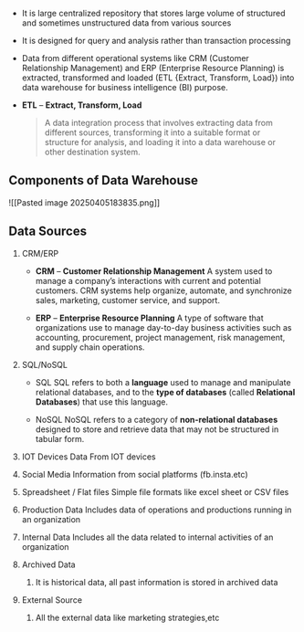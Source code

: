 
- It is large centralized repository that stores large volume of structured and sometimes unstructured data from various sources
- It is designed for query and analysis rather than transaction processing
- Data from different operational systems like CRM (Customer Relationship Management) and ERP (Enterprise Resource Planning) is extracted, transformed and loaded (ETL {Extract, Transform, Load}) into data warehouse for business intelligence (BI) purpose.


- **ETL** – **Extract, Transform, Load**
    
    > A data integration process that involves extracting data from different sources, transforming it into a suitable format or structure for analysis, and loading it into a data warehouse or other destination system.
    


## Components of Data Warehouse

![[Pasted image 20250405183835.png]]


## Data Sources

1. CRM/ERP

	- **CRM** – **Customer Relationship Management**
		A system used to manage a company’s interactions with current and potential customers. CRM systems help organize, automate, and synchronize sales, marketing, customer service, and support.
    
	- **ERP** – **Enterprise Resource Planning**
		A type of software that organizations use to manage day-to-day business activities such as accounting, procurement, project management, risk management, and supply chain operations.

2. SQL/NoSQL

	- SQL
		SQL refers to both a **language** used to manage and manipulate relational databases, and to the **type of databases** (called **Relational Databases**) that use this language.

	- NoSQL
	    NoSQL refers to a category of **non-relational databases** designed to store and retrieve data that may not be structured in tabular form.

3. IOT Devices 
	Data From IOT devices

4. Social Media
	Information from social platforms (fb.insta.etc)

5. Spreadsheet / Flat files
	Simple file formats like excel sheet or CSV files

6. Production Data
	 Includes data of operations and productions running in an organization

7. Internal Data
	 Includes all the data related to internal activities of an organization

8. Archived Data 
	1. It is historical data, all past information is stored in archived data

9. External Source
	1. All the external data like marketing strategies,etc